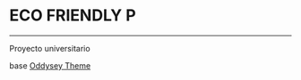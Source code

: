 # ECO FRIENDLY P
----

Proyecto universitario


base [Oddysey Theme](https://github.com/littlesticks/odyssey-theme)
